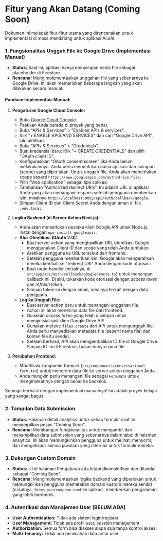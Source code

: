 # Fitur yang Akan Datang (Coming Soon)

Dokumen ini melacak fitur-fitur utama yang direncanakan untuk implementasi di masa mendatang untuk aplikasi AlurAI.

### 1. Fungsionalitas Unggah File ke Google Drive (Implementasi Manual)
- **Status:** Saat ini, aplikasi hanya menyimpan nama file sebagai placeholder di Firestore.
- **Rencana:** Mengimplementasikan unggahan file yang sebenarnya ke Google Drive. Ini akan memerlukan beberapa langkah yang akan dilakukan secara manual:

#### Panduan Implementasi Manual:

1.  **Pengaturan Google Cloud Console:**
    *   Buka [Google Cloud Console](https://console.cloud.google.com/).
    *   Pastikan Anda berada di proyek yang benar.
    *   Buka "APIs & Services" > "Enabled APIs & services".
    *   Klik "+ ENABLE APIS AND SERVICES" dan cari "Google Drive API", lalu aktifkan.
    *   Buka "APIs & Services" > "Credentials".
    *   Buat kredensial baru: Klik "+ CREATE CREDENTIALS" dan pilih "OAuth client ID".
    *   Konfigurasikan "OAuth consent screen" jika Anda belum melakukannya. Anda perlu menentukan nama aplikasi dan cakupan (scope) yang diperlukan. Untuk unggah file, Anda akan memerlukan scope seperti `https://www.googleapis.com/auth/drive.file`.
    *   Pilih "Web application" sebagai tipe aplikasi.
    *   Tambahkan "Authorized redirect URIs". Ini adalah URL di aplikasi Anda yang akan menangani respons setelah pengguna memberikan izin, misalnya `http://localhost:9002/api/auth/callback/google`.
    *   Simpan Client ID dan Client Secret Anda dengan aman di file `.env.local`.

2.  **Logika Backend (di Server Action Next.js):**
    *   Anda akan memerlukan pustaka klien Google API untuk Node.js. Instal dengan `npm install googleapis`.
    *   **Alur Otentikasi (OAuth 2.0):**
        *   Buat server action yang menghasilkan URL otentikasi Google menggunakan Client ID dan scope yang telah Anda tentukan.
        *   Arahkan pengguna ke URL tersebut dari frontend.
        *   Setelah pengguna memberikan izin, Google akan mengarahkan mereka kembali ke "redirect URI" Anda dengan kode otorisasi.
        *   Buat route handler (misalnya, di `src/app/api/auth/callback/google/route.ts`) untuk menangani callback ini. Di sini, tukarkan kode otorisasi dengan *access token* dan *refresh token*.
        *   Simpan token ini dengan aman, idealnya terkait dengan data pengguna.
    *   **Logika Unggah File:**
        *   Buat server action baru untuk menangani unggahan file.
        *   Action ini akan menerima data file dari frontend.
        *   Gunakan *access token* yang telah disimpan untuk menginisialisasi klien Google Drive API.
        *   Gunakan metode `files.create` dari API untuk mengunggah file. Anda perlu menyediakan metadata file (seperti nama file) dan konten file itu sendiri.
        *   Setelah berhasil, API akan mengembalikan ID file di Google Drive. Simpan ID ini di Firestore, bukan hanya nama file.

3.  **Perubahan Frontend:**
    *   Modifikasi komponen formulir (`src/components/conversational-form.tsx`) untuk mengirim data file ke server action unggahan Anda.
    *   Anda mungkin perlu menangani file sebagai `FormData` untuk mengirimkannya dengan benar ke backend.

Semoga berhasil dengan implementasi manualnya! Ini adalah proyek belajar yang sangat bagus.

### 2. Tampilan Data Submission
- **Status:** Halaman detail analytics untuk setiap formulir saat ini menampilkan pesan "Coming Soon".
- **Rencana:** Membangun fungsionalitas untuk mengambil dan menampilkan data submission yang sebenarnya dalam tabel di halaman analytics. Ini akan memungkinkan pengguna untuk melihat, menyortir, dan mengekspor semua jawaban yang diterima untuk formulir mereka.

### 3. Dukungan Custom Domain
- **Status:** UI di halaman Pengaturan ada tetapi dinonaktifkan dan ditandai sebagai "Coming Soon".
- **Rencana:** Mengimplementasikan logika backend yang diperlukan untuk memungkinkan pengguna memetakan domain kustom mereka sendiri (misalnya, `forms.yourcompany.com`) ke aplikasi, memberikan pengalaman yang lebih bermerek.

### 4. Autentikasi dan Manajemen User (BELUM ADA)
- **User Authentication:** Tidak ada sistem login/register.
- **User Management:** Tidak ada profil user, session management.
- **Authorization:** Semua form bisa diakses siapa saja tanpa kontrol akses.
- **Multi-tenancy:** Tidak ada pemisahan data antar user.
